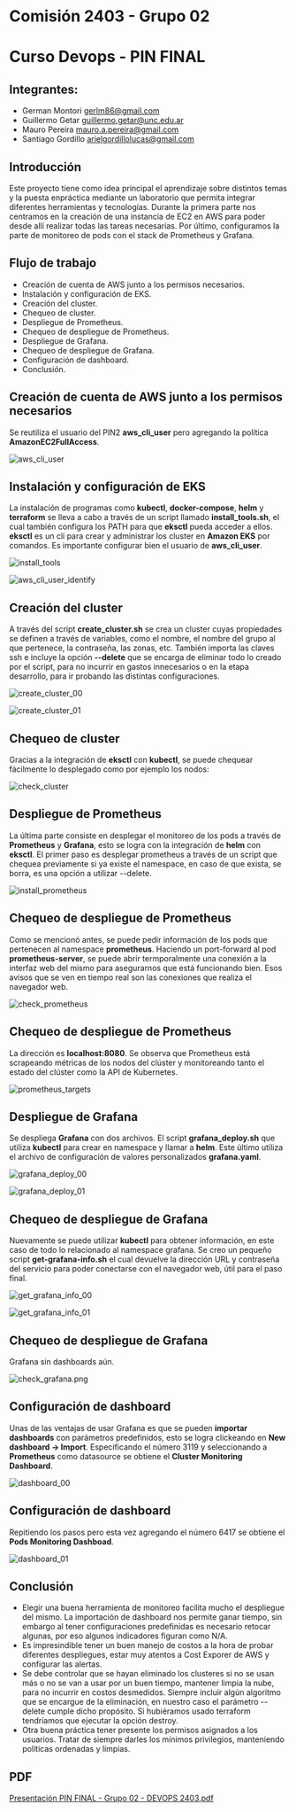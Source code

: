 # Comisión 2403 - Grupo 02
# Curso Devops - PIN FINAL

## Integrantes:
* German Montori <gerlm86@gmail.com>
* Guillermo Getar <guillermo.getar@unc.edu.ar>
* Mauro Pereira <mauro.a.pereira@gmail.com>
* Santiago Gordillo <arielgordillolucas@gmail.com>

## Introducción
Este proyecto tiene como idea principal el aprendizaje sobre
distintos temas y la puesta enpráctica
mediante un laboratorio que permita
integrar diferentes herramientas y
tecnologías.
Durante la primera parte nos centramos
en la creación de una instancia de EC2
en AWS para poder desde allí realizar
todas las tareas necesarias.
Por último, configuramos la parte de
monitoreo de pods con el stack de
Prometheus y Grafana.

## Flujo de trabajo
* Creación de cuenta de AWS junto a los permisos necesarios.
* Instalación y configuración de EKS.
* Creación del cluster.
* Chequeo de cluster.
* Despliegue de Prometheus. 
* Chequeo de despliegue de Prometheus.
* Despliegue de Grafana. 
* Chequeo de despliegue de Grafana.
* Configuración de dashboard.
* Conclusión.

## Creación de cuenta de AWS junto a los permisos necesarios
Se reutiliza el usuario del PIN2 **aws_cli_user** pero agregando la política **AmazonEC2FullAccess**.

![aws_cli_user](img/aws_cli_user.png)

## Instalación y configuración de EKS
La instalación de programas como **kubectl**, **docker-compose**, **helm** y **terraform** se lleva a cabo a
través de un script llamado **install_tools.sh**, el cual también configura los PATH para que **eksctl**
pueda acceder a ellos. **eksctl** es un cli para crear y administrar los cluster en **Amazon EKS** por
comandos. Es importante configurar bien el usuario de **aws_cli_user**.

![install_tools](img/install_tools.png)

![aws_cli_user_identify](img/aws_cli_user_identity.png)

## Creación del cluster
A través del script **create_cluster.sh** se crea un cluster cuyas propiedades se definen a través
de variables, como el nombre, el nombre del grupo al que pertenece, la contraseña, las zonas,
etc. También importa las claves ssh e incluye la opción **--delete** que se encarga de eliminar todo
lo creado por el script, para no incurrir en gastos innecesarios o en la etapa desarrollo, para
ir probando las distintas configuraciones.

![create_cluster_00](img/create_cluster_00.png)

![create_cluster_01](img/create_cluster_01.png)

## Chequeo de cluster
Gracias a la integración de **eksctl** con **kubectl**, se puede chequear fácilmente lo desplegado como
por ejemplo los nodos:

![check_cluster](img/check_cluster.png)

## Despliegue de Prometheus
La última parte consiste en desplegar el monitoreo de los pods a través de **Prometheus** y **Grafana**,
esto se logra con la integración de **helm** con **eksctl**. El primer paso es desplegar prometheus a
través de un script que chequea previamente si ya existe el namespace, en caso de que exista, se
borra, es una opción a utilizar --delete.

![install_prometheus](img/install_prometheus.png)

## Chequeo de despliegue de Prometheus
Como se mencionó antes, se puede pedir información de los pods que pertenecen al namespace
**prometheus**. Haciendo un port-forward al pod **prometheus-server**, se puede abrir termporalmente una
conexión a la interfaz web del mismo para asegurarnos que está funcionando bien. Esos avisos que
se ven en tiempo real son las conexiones que realiza el navegador web.

![check_prometheus](img/check_prometheus.png)

## Chequeo de despliegue de Prometheus
La dirección es **localhost:8080**. Se observa que Prometheus está scrapeando métricas de los nodos
del clúster y monitoreando tanto el estado del clúster como la API de Kubernetes.

![prometheus_targets](img/prometheus_targets.png)

## Despliegue de Grafana
Se despliega **Grafana** con dos archivos. El script **grafana_deploy.sh** que utiliza **kubectl** para
crear en namespace y llamar a **helm**. Este último utiliza el archivo de configuración de valores
personalizados **grafana.yaml**.

![grafana_deploy_00](img/grafana_deploy_00.png)

![grafana_deploy_01](img/grafana_deploy_01.png)

## Chequeo de despliegue de Grafana
Nuevamente se puede utilizar **kubectl** para obtener información, en este caso de todo lo
relacionado al namespace grafana. Se creo un pequeño script **get-grafana-info.sh** el cual devuelve
la dirección URL y contraseña del servicio para poder conectarse con el navegador web, útil para
el paso final.

![get_grafana_info_00](img/get_grafana_info_00.png)

![get_grafana_info_01](img/get_grafana_info_01.png)

## Chequeo de despliegue de Grafana
Grafana sin dashboards aún.

![check_grafana.png](img/check_grafana.png)

## Configuración de dashboard
Unas de las ventajas de usar Grafana es que se pueden **importar dashboards** con parámetros
predefinidos, esto se logra clickeando en **New dashboard -> Import**. Especificando el número 3119
y seleccionando a **Prometheus** como datasource se obtiene el **Cluster Monitoring Dashboard**.

![dashboard_00](img/dashboard_00.png)

## Configuración de dashboard
Repitiendo los pasos pero esta vez agregando el número 6417 se obtiene el **Pods Monitoring
Dashboad**.

![dashboard_01](img/dashboard_01.png)

## Conclusión
* Elegir una buena herramienta de monitoreo facilita mucho el despliegue del mismo. La
importación de dashboard nos permite ganar tiempo, sin embargo al tener configuraciones
predefinidas es necesario retocar algunas, por eso algunos indicadores figuran como N/A.
* Es impresindible tener un buen manejo de costos a la hora de probar diferentes despliegues,
estar muy atentos a Cost Exporer de AWS y configurar las alertas.
* Se debe controlar que se hayan eliminado los clusteres si no se usan más o no se van a usar
por un buen tiempo, mantener limpia la nube, para no incurrir en costos desmedidos. Siempre
incluir algún algoritmo que se encargue de la eliminación, en nuestro caso el parámetro --
delete cumple dicho propósito. Si hubiéramos usado terraform tendríamos que ejecutar la
opción destroy.
* Otra buena práctica tener presente los permisos asignados a los usuarios. Tratar de siempre
darles los mínimos privilegios, manteniendo políticas ordenadas y límpias.

## PDF
[Presentación PIN FINAL - Grupo 02 - DEVOPS 2403.pdf](03_presentacion/Presentación%20PIN%20FINAL%20-%20Grupo%2002%20-%20DEVOPS%202403.pdf)


